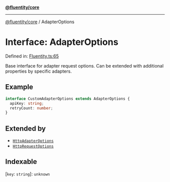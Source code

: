 [**@fluentity/core**](../README.md)

***

[@fluentity/core](../globals.md) / AdapterOptions

# Interface: AdapterOptions

Defined in: [Fluentity.ts:65](https://github.com/cedricpierre/fluentity-core/blob/3545f27c0a85945d554127b597e9fe870d03f95a/src/Fluentity.ts#L65)

Base interface for adapter request options.
Can be extended with additional properties by specific adapters.

## Example

```typescript
interface CustomAdapterOptions extends AdapterOptions {
  apiKey: string;
  retryCount: number;
}
```

## Extended by

- [`HttpAdapterOptions`](HttpAdapterOptions.md)
- [`HttpRequestOptions`](HttpRequestOptions.md)

## Indexable

\[`key`: `string`\]: `unknown`
